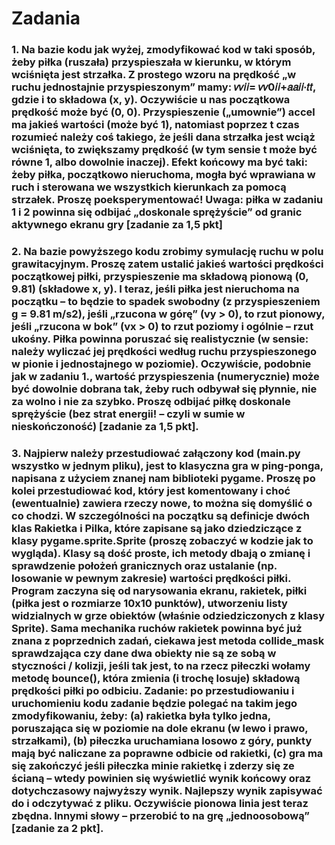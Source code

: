 # Zadania

### 1. Na bazie kodu jak wyżej, zmodyfikować kod w taki sposób, żeby piłka (ruszała) przyspieszała w kierunku, w którym wciśnięta jest strzałka. Z prostego wzoru na prędkość „w ruchu jednostajnie przyspieszonym” mamy: 𝑣𝑣𝑖𝑖= 𝑣𝑣0𝑖𝑖+𝑎𝑎𝑖𝑖∙𝑡𝑡, gdzie i to składowa (x, y). Oczywiście u nas początkowa prędkość może być (0, 0). Przyspieszenie („umownie”) accel ma jakieś wartości (może być 1), natomiast poprzez t czas rozumieć należy coś takiego, że jeśli dana strzałka jest wciąż wciśnięta, to zwiększamy prędkość (w tym sensie t może być równe 1, albo dowolnie inaczej). Efekt końcowy ma być taki: żeby piłka, początkowo nieruchoma, mogła być wprawiana w ruch i sterowana we wszystkich kierunkach za pomocą strzałek. Proszę poeksperymentować! Uwaga: piłka w zadaniu 1 i 2 powinna się odbijać „doskonale sprężyście” od granic aktywnego ekranu gry [zadanie za 1,5 pkt]
### 2. Na bazie powyższego kodu zrobimy symulację ruchu w polu grawitacyjnym. Proszę zatem ustalić jakieś wartości prędkości początkowej piłki, przyspieszenie ma składową pionową (0, 9.81) (składowe x, y). I teraz, jeśli piłka jest nieruchoma na początku – to będzie to spadek swobodny (z przyspieszeniem g = 9.81 m/s2), jeśli „rzucona w górę” (vy > 0), to rzut pionowy, jeśli „rzucona w bok” (vx > 0) to rzut poziomy i ogólnie – rzut ukośny. Piłka powinna poruszać się realistycznie (w sensie: należy wyliczać jej prędkości według ruchu przyspieszonego w pionie i jednostajnego w poziomie). Oczywiście, podobnie jak w zadaniu 1., wartość przyspieszenia (numerycznie) może być dowolnie dobrana tak, żeby ruch odbywał się płynnie, nie za wolno i nie za szybko. Proszę odbijać piłkę doskonale sprężyście (bez strat energii! – czyli w sumie w nieskończoność) [zadanie za 1,5 pkt].
### 3. Najpierw należy przestudiować załączony kod (main.py wszystko w jednym pliku), jest to klasyczna gra w ping-ponga, napisana z użyciem znanej nam biblioteki pygame. Proszę po kolei przestudiować kod, który jest komentowany i choć (ewentualnie) zawiera rzeczy nowe, to można się domyślić o co chodzi. W szczególności na początku są definicje dwóch klas Rakietka i Pilka, które zapisane są jako dziedziczące z klasy pygame.sprite.Sprite (proszę zobaczyć w kodzie jak to wygląda). Klasy są dość proste, ich metody dbają o zmianę i sprawdzenie położeń granicznych oraz ustalanie (np. losowanie w pewnym zakresie) wartości prędkości piłki. Program zaczyna się od narysowania ekranu, rakietek, piłki (piłka jest o rozmiarze 10x10 punktów), utworzeniu listy widzialnych w grze obiektów (właśnie odziedziczonych z klasy Sprite). Sama mechanika ruchów rakietek powinna być już znana z poprzednich zadań, ciekawa jest metoda collide_mask sprawdzająca czy dane dwa obiekty nie są ze sobą w styczności / kolizji, jeśli tak jest, to na rzecz piłeczki wołamy metodę bounce(), która zmienia (i trochę losuje) składową prędkości piłki po odbiciu. Zadanie: po przestudiowaniu i uruchomieniu kodu zadanie będzie polegać na takim jego zmodyfikowaniu, żeby: (a) rakietka była tylko jedna, poruszająca się w poziomie na dole ekranu (w lewo i prawo, strzałkami), (b) piłeczka uruchamiana losowo z góry, punkty mają być naliczane za poprawne odbicie od rakietki, (c) gra ma się zakończyć jeśli piłeczka minie rakietkę i zderzy się ze ścianą – wtedy powinien się wyświetlić wynik końcowy oraz dotychczasowy najwyższy wynik. Najlepszy wynik zapisywać do i odczytywać z pliku. Oczywiście pionowa linia jest teraz zbędna. Innymi słowy – przerobić to na grę „jednoosobową” [zadanie za 2 pkt].